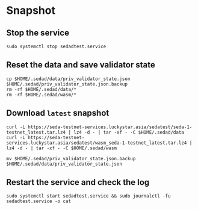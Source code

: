 # Snapshot

## Stop the service

```
sudo systemctl stop sedadtest.service
```

## Reset the data and save validator state

```
cp $HOME/.sedad/data/priv_validator_state.json $HOME/.sedad/priv_validator_state.json.backup
rm -rf $HOME/.sedad/data/*
rm -rf $HOME/.sedad/wasm/*
```

## Download `latest` snapshot

```
curl -L https://seda-testnet-services.luckystar.asia/sedatest/seda-1-testnet_latest.tar.lz4 | lz4 -d - | tar -xf - -C $HOME/.sedad/data
curl -L https://seda-testnet-services.luckystar.asia/sedatest/wasm_seda-1-testnet_latest.tar.lz4 | lz4 -d - | tar -xf - -C $HOME/.sedad/wasm
```

```
mv $HOME/.sedad/priv_validator_state.json.backup $HOME/.sedad/data/priv_validator_state.json
```

## Restart the service and check the log

```
sudo systemctl start sedadtest.service && sudo journalctl -fu sedadtest.service -o cat
```
